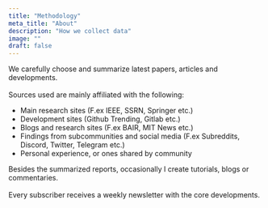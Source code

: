 ```yaml
---
title: "Methodology"
meta_title: "About"
description: "How we collect data"
image: ""
draft: false
---
```


We carefully choose and summarize latest papers, articles and developments.<br></br>
Sources used are mainly affiliated with the following:

<ul>
  <li><i class="fas fa-angle-right"></i> Main research sites (F.ex IEEE, SSRN, Springer etc.)</li>
  <li><i class="fas fa-angle-right"></i> Development sites (Github Trending, Gitlab etc.)</li>
  <li><i class="fas fa-angle-right"></i> Blogs and research sites (F.ex BAIR, MIT News etc.)</li>
  <li><i class="fas fa-angle-right"></i> Findings from subcommunities and social media (F.ex Subreddits, Discord, Twitter, Telegram etc.)</li>
  <li><i class="fas fa-angle-right"></i> Personal experience, or ones shared by community</li>
</ul>

Besides the summarized reports, occasionally I create tutorials, blogs or commentaries.<br></br>
Every subscriber receives a weekly newsletter with the core developments. <br></br>


